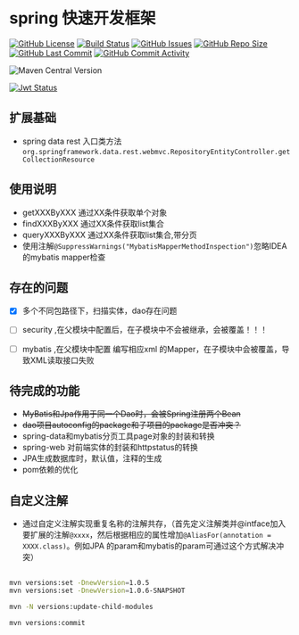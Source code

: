 # spring 快速开发框架

[![GitHub License](https://img.shields.io/github/license/ToQuery/clever-framework.svg)](https://github.com/ToQuery/clever-framework)
[![Build Status](https://travis-ci.org/ToQuery/clever-framework.svg?branch=master)](https://travis-ci.org/ToQuery/clever-framework)
[![GitHub Issues](https://img.shields.io/github/issues/toquery/clever-framework.svg)](https://github.com/ToQuery/clever-framework/issues)
[![GitHub Repo Size](https://img.shields.io/github/repo-size/toquery/clever-framework.svg)](https://github.com/ToQuery/clever-framework)
[![GitHub Last Commit](https://img.shields.io/github/last-commit/ToQuery/clever-framework.svg)](https://github.com/ToQuery/clever-framework)
[![GitHub Commit Activity](https://img.shields.io/github/commit-activity/w/ToQuery/clever-framework.svg)](https://github.com/ToQuery/clever-framework)

![Maven Central Version](https://img.shields.io/maven-central/v/io.github.toquery/clever-framework.svg)

[![Jwt Status](http://jwt.io/img/badge.svg)](https://github.com/ToQuery/clever-framework)


## 扩展基础 

- spring data rest 入口类方法`org.springframework.data.rest.webmvc.RepositoryEntityController.getCollectionResource`

## 使用说明

- getXXXByXXX 通过XX条件获取单个对象
- findXXXByXXX 通过XX条件获取list集合
- queryXXXByXXX  通过XX条件获取list集合,带分页
- 使用注解`@SuppressWarnings("MybatisMapperMethodInspection")`忽略IDEA的mybatis mapper检查

## 存在的问题


- [x] 多个不同包路径下，扫描实体，dao存在问题
- [ ] security ,在父模块中配置后，在子模块中不会被继承，会被覆盖！！！
- [ ] mybatis ,在父模块中配置 编写相应xml 的Mapper，在子模块中会被覆盖，导致XML读取接口失败


## 待完成的功能

- ~~MyBatis和Jpa作用于同一个Dao时，会被Spring注册两个Bean~~
- ~~dao项目autoconfig的package和子项目的package是否冲突？~~
- spring-data和mybatis分页工具page对象的封装和转换
- spring-web 对前端实体的封装和httpstatus的转换
- JPA生成数据库时，默认值，注释的生成
- pom依赖的优化

## 自定义注解

- 通过自定义注解实现重复名称的注解共存，（首先定义注解类并@intface加入要扩展的注解`@xxxx`，然后根据相应的属性增加`@AliasFor(annotation = XXXX.class)`。例如JPA 的param和mybatis的param可通过这个方式解决冲突）



## 

```bash
mvn versions:set -DnewVersion=1.0.5
mvn versions:set -DnewVersion=1.0.6-SNAPSHOT

```

```bash
mvn -N versions:update-child-modules
```

```bash
mvn versions:commit
```

